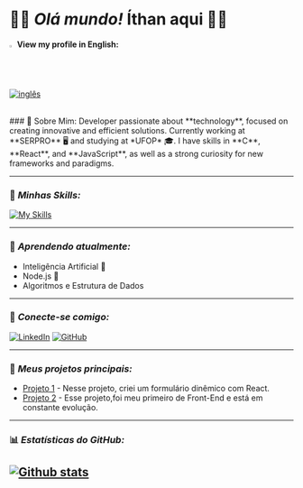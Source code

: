 # 👨‍💻 *Olá mundo!* Íthan aqui 👋🏿

<p align = "left">
  <strong> <img src = "img\eua.png" width = 2.0% height = 2.0% > View my profile in English: </strong>
<br>
  <a href = "https://github.com/ithanamaral/ithanamaral/blob/main/Readme.md">
    <img src = "https://img.shields.io/badge/Ingles-Clique%20aqui-white.svg" alt = "inglês" /> 
  </a>
</p>

<br>
 ### 🚀 Sobre Mim:
Developer passionate about **technology**, focused on creating innovative and efficient solutions. Currently working at **SERPRO** 🖥️ and studying at *UFOP* 🎓. I have skills in **C**, **React**, and **JavaScript**, as well as a strong curiosity for new frameworks and paradigms.

---

### 🔧 *Minhas Skills:*
[![My Skills](https://skillicons.dev/icons?i=js,html,css,react,c,java,vscode)](https://skillicons.dev)

---

### 🧠 *Aprendendo atualmente:*
- Inteligência Artificial 🤖
- Node.js 🔧
- Algoritmos e Estrutura de Dados

---

### 🔗 *Conecte-se comigo:*
[![LinkedIn](https://img.shields.io/badge/-LinkedIn-0A66C2?logo=linkedin&logoColor=white&style=flat)](https://www.linkedin.com/in/ithan-p-amaral-4b8751262?utm_source=share&utm_campaign=share_via&utm_content=profile&utm_medium=android_app)
[![GitHub](https://img.shields.io/badge/-GitHub-181717?logo=github&logoColor=white&style=flat)](https://github.com/ithanamaral)

---

### 💼 *Meus projetos principais:*

- [Projeto 1](https://github.com/seu-perfil/repo1) - Nesse projeto, criei um formulário dinêmico com React.
- [Projeto 2](https://github.com/seu-perfil/repo2) - Esse projeto,foi meu primeiro de Front-End e está em constante evolução.

---


### 📊 *Estatísticas do GitHub:*

[![Github stats](https://github-readme-stats.vercel.app/api?username=ithanamaral&show_icons=true&theme=tokyonight)](https://github.com/anuraghazra/github-readme-stats)
---


